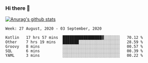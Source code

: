 ### Hi there 👋

[![Anurag's github stats](https://github-readme-stats.vercel.app/api?username=jinserrr&show_icons=true)](https://github.com/anuraghazra/github-readme-stats)


<!--START_SECTION:waka-->
```text
Week: 27 August, 2020 - 03 September, 2020

Kotlin   17 hrs 57 mins  █████████████████▓░░░░░░░   70.12 % 
Other    7 hrs 19 mins   ███████░░░░░░░░░░░░░░░░░░   28.59 % 
Groovy   8 mins          ░░░░░░░░░░░░░░░░░░░░░░░░░   00.57 % 
SQL      6 mins          ░░░░░░░░░░░░░░░░░░░░░░░░░   00.39 % 
YAML     3 mins          ░░░░░░░░░░░░░░░░░░░░░░░░░   00.22 % 
```
<!--END_SECTION:waka-->
